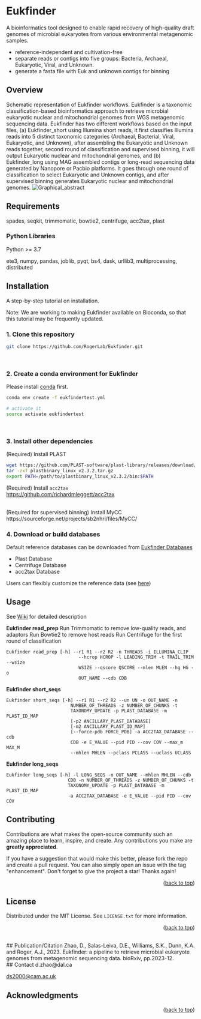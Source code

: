 # Eukfinder
A bioinformatics tool designed to enable rapid recovery of high-quality draft genomes of microbial eukaryotes from various environmental metagenomic samples.

- reference-independent and cultivation-free
- separate reads or contigs into five groups: Bacteria, Archaeal, Eukaryotic, Viral, and Unknown. 
- generate a fasta file with Euk and unknown contigs for binning


## Overview
Schematic representation of Eukfinder workflows. Eukfinder is a taxonomic classification-based bioinformatics approach to retrieve microbial eukaryotic nuclear and mitochondrial genomes from WGS metagenomic sequencing data. Eukfinder has two different workflows based on the input files, (a) Eukfinder_short using Illumina short reads, it first classifies Illumina reads into 5 distinct taxonomic categories (Archaeal, Bacterial, Viral, Eukaryotic, and Unknown), after assembling the Eukaryotic and Unknown reads together, second round of classification and supervised binning, it will output Eukaryotic nuclear and mitochondrial genomes, and (b) Eukfinder_long using MAG assembled contigs or long-read sequencing data generated by Nanopore or Pacbio platforms. It goes through one round of classification to select Eukaryotic and Unknown contigs, and after supervised binning generates Eukaryotic nuclear and mitochondrial genomes.
![Graphical_abstract](https://github.com/RogerLab/Eukfinder/assets/39600837/1d9e690e-be40-4255-b00a-07742219d92e)


## Requirements

spades, seqkit, trimmomatic, bowtie2, centrifuge, acc2tax, plast

### Python Libraries

Python >= 3.7

ete3, numpy, pandas, joblib, pyqt, bs4, dask, urllib3, multiprocessing, distributed


## Installation 

A step-by-step tutorial on installation.

Note: We are working to making Eukfinder available on Bioconda, so that this tutorial may be frequently updated.

### 1. Clone this repository

```sh
git clone https://github.com/RogerLab/Eukfinder.git
```

<br>

### 2. Create a conda environment for Eukfinder

Please install [conda](https://docs.conda.io/projects/conda/en/latest/user-guide/install/linux.html) first.


```sh
conda env create -f eukfindertest.yml

# activate it
source activate eukfindertest
```

<br>

### 3. Install other dependencies

(Required) Install PLAST <br>

```sh
wget https://github.com/PLAST-software/plast-library/releases/download/v2.3.2/plastbinary_linux_v2.3.2.tar.gz
tar -zxf plastbinary_linux_v2.3.2.tar.gz
export PATH=/path/to/plastbinary_linux_v2.3.2/bin:$PATH
```
(Required) Install `acc2tax` <br>
https://github.com/richardmleggett/acc2tax

<br>
(Required for supervised binning) Install MyCC <br>
https://sourceforge.net/projects/sb2nhri/files/MyCC/

<br>

### 4. Download or build databases
 
  Default reference databases can be downloaded from [Eukfinder Databases](https://perun.biochem.dal.ca/Metagenomics-Scavenger/)
- Plast Database
- Centrifuge Database
- acc2tax Database

 Users can flexibly customize the reference data (see [here](https://github.com/dzhao2019/eukfindertest/wiki/Build-a-customized-reference-database))
 

<!-- USAGE EXAMPLES -->
## Usage
See [Wiki](https://github.com/dzhao2019/eukfindertest/wiki) for detailed description

**Eukfinder read_prep**
Run Trimmomatic to remove low-quality reads, and adaptors
Run Bowtie2 to remove host reads
Run Centrifuge for the first round of classification

    Eukfinder read_prep [-h] --r1 R1 --r2 R2 -n THREADS -i ILLUMINA_CLIP
                               --hcrop HCROP -l LEADING_TRIM -t TRAIL_TRIM --wsize
                               WSIZE --qscore QSCORE --mlen MLEN --hg HG -o
                               OUT_NAME --cdb CDB

  
**Eukfinder short_seqs**

    Eukfinder short_seqs [-h] --r1 R1 --r2 R2 --un UN -o OUT_NAME -n
                            NUMBER_OF_THREADS -z NUMBER_OF_CHUNKS -t
                            TAXONOMY_UPDATE -p PLAST_DATABASE -m PLAST_ID_MAP
                            [-p2 ANCILLARY_PLAST_DATABASE]
                            [-m2 ANCILLARY_PLAST_ID_MAP]
                            [--force-pdb FORCE_PDB] -a ACC2TAX_DATABASE --cdb
                            CDB -e E_VALUE --pid PID --cov COV --max_m MAX_M
                            --mhlen MHLEN --pclass PCLASS --uclass UCLASS


**Eukfinder long_seqs**

    Eukfinder long_seqs [-h] -l LONG_SEQS -o OUT_NAME --mhlen MHLEN --cdb
                           CDB -n NUMBER_OF_THREADS -z NUMBER_OF_CHUNKS -t
                           TAXONOMY_UPDATE -p PLAST_DATABASE -m PLAST_ID_MAP
                           -a ACC2TAX_DATABASE -e E_VALUE --pid PID --cov COV



<!-- CONTRIBUTING -->
## Contributing

Contributions are what makes the open-source community such an amazing place to learn, inspire, and create. Any contributions you make are **greatly appreciated**.

If you have a suggestion that would make this better, please fork the repo and create a pull request. You can also simply open an issue with the tag "enhancement".
Don't forget to give the project a star! Thanks again!


<p align="right">(<a href="#readme-top">back to top</a>)</p>



<!-- LICENSE -->
## License

Distributed under the MIT License. See `LICENSE.txt` for more information.

<p align="right">(<a href="#readme-top">back to top</a>)</p>

<br>
## Publication/Citation
Zhao, D., Salas-Leiva, D.E., Williams, S.K., Dunn, K.A. and Roger, A.J., 2023. Eukfinder: a pipeline to retrieve microbial eukaryote genomes from metagenomic sequencing data. bioRxiv, pp.2023-12.

<br>
<!-- CONTACT -->
## Contact
d.zhao@dal.ca

ds2000@cam.ac.uk

<!-- ACKNOWLEDGMENTS -->
## Acknowledgments


<p align="right">(<a href="#readme-top">back to top</a>)</p>
